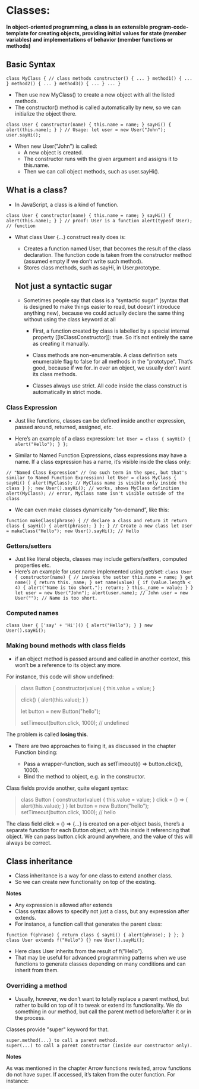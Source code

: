 # Classes:

**In object-oriented programming, a class is an extensible program-code-template for creating objects, providing initial values for state (member variables) and implementations of behavior (member functions or methods)**

## Basic Syntax

`class MyClass { // class methods constructor() { ... } method1() { ... } method2() { ... } method3() { ... } ... }`

- Then use new MyClass() to create a new object with all the listed methods.
- The constructor() method is called automatically by new, so we can initialize the object there.

`class User { constructor(name) { this.name = name; } sayHi() { alert(this.name); } } // Usage: let user = new User("John"); user.sayHi();`

- When new User("John") is called:
  - A new object is created.
  - The constructor runs with the given argument and assigns it to this.name.
  - Then we can call object methods, such as user.sayHi().

## What is a class?

- In JavaScript, a class is a kind of function.

`class User { constructor(name) { this.name = name; } sayHi() { alert(this.name); } } // proof: User is a function alert(typeof User); // function`

- What class User {...} construct really does is:

  - Creates a function named User, that becomes the result of the class declaration. The function code is taken from the constructor method (assumed empty if we don’t write such method).
  - Stores class methods, such as sayHi, in User.prototype.

  ## Not just a syntactic sugar

  - Sometimes people say that class is a “syntactic sugar” (syntax that is designed to make things easier to read, but doesn’t introduce anything new), because we could actually declare the same thing without using the class keyword at all

    - First, a function created by class is labelled by a special internal property [[IsClassConstructor]]: true. So it’s not entirely the same as creating it manually.

    - Class methods are non-enumerable. A class definition sets enumerable flag to false for all methods in the "prototype". That’s good, because if we for..in over an object, we usually don’t want its class methods.

    - Classes always use strict. All code inside the class construct is automatically in strict mode.

### Class Expression

- Just like functions, classes can be defined inside another expression, passed around, returned, assigned, etc.
- Here’s an example of a class expression:
  `let User = class { sayHi() { alert("Hello"); } };`

- Similar to Named Function Expressions, class expressions may have a name. If a class expression has a name, it’s visible inside the class only:

`// "Named Class Expression" // (no such term in the spec, but that's similar to Named Function Expression) let User = class MyClass { sayHi() { alert(MyClass); // MyClass name is visible only inside the class } }; new User().sayHi(); // works, shows MyClass definition alert(MyClass); // error, MyClass name isn't visible outside of the class`

- We can even make classes dynamically “on-demand”, like this:

`function makeClass(phrase) { // declare a class and return it return class { sayHi() { alert(phrase); } }; } // Create a new class let User = makeClass("Hello"); new User().sayHi(); // Hello`

### Getters/setters

- Just like literal objects, classes may include getters/setters, computed properties etc.
- Here’s an example for user.name implemented using get/set:
  `class User { constructor(name) { // invokes the setter this.name = name; } get name() { return this._name; } set name(value) { if (value.length < 4) { alert("Name is too short."); return; } this._name = value; } } let user = new User("John"); alert(user.name); // John user = new User(""); // Name is too short.`

### Computed names

`class User { ['say' + 'Hi']() { alert("Hello"); } } new User().sayHi();`

### Making bound methods with class fields

- if an object method is passed around and called in another context, this won’t be a reference to its object any more.

For instance, this code will show undefined:

> class Button {
> constructor(value) {
> this.value = value;
> }
>
> click() {
> alert(this.value);
> }
> }
>
> let button = new Button("hello");
>
> setTimeout(button.click, 1000); // undefined

The problem is called **losing this**.

- There are two approaches to fixing it, as discussed in the chapter Function binding:

  - Pass a wrapper-function, such as setTimeout(() => button.click(), 1000).
  - Bind the method to object, e.g. in the constructor.

Class fields provide another, quite elegant syntax:

> class Button {
> constructor(value) {
> this.value = value;
> }
> click = () => {
> alert(this.value);
> }
> }
> let button = new Button("hello");
> setTimeout(button.click, 1000); // hello

The class field click = () => {...} is created on a per-object basis, there’s a separate function for each Button object, with this inside it referencing that object. We can pass button.click around anywhere, and the value of this will always be correct.

## Class inheritance

- Class inheritance is a way for one class to extend another class.
- So we can create new functionality on top of the existing.

**Notes**

- Any expression is allowed after extends
- Class syntax allows to specify not just a class, but any expression after extends.
- For instance, a function call that generates the parent class:

`function f(phrase) { return class { sayHi() { alert(phrase); } }; } class User extends f("Hello") {} new User().sayHi(); `

- Here class User inherits from the result of f("Hello").
- That may be useful for advanced programming patterns when we use functions to generate classes depending on many conditions and can inherit from them.

### Overriding a method

- Usually, however, we don’t want to totally replace a parent method, but rather to build on top of it to tweak or extend its functionality. We do something in our method, but call the parent method before/after it or in the process.

Classes provide "super" keyword for that.

    super.method(...) to call a parent method.
    super(...) to call a parent constructor (inside our constructor only).

**Notes**

As was mentioned in the chapter Arrow functions revisited, arrow functions do not have super.
If accessed, it’s taken from the outer function. For instance:
